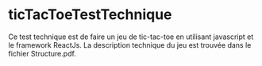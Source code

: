# ticTacToeTestTechnique
Ce test technique est de faire un jeu de tic-tac-toe en utilisant javascript et le framework ReactJs. La description technique du jeu est trouvée dans le fichier Structure.pdf. 